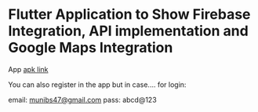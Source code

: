 # Flutter Application to Show Firebase Integration, API implementation and Google Maps Integration

App [apk link](https://drive.google.com/drive/folders/1erz7npkoNSgjm0M3DTZ6h8hDMwSzF-2J?usp=sharing)

You can also register in the app but in case....
for login:

email: munibs47@gmail.com
pass: abcd@123

